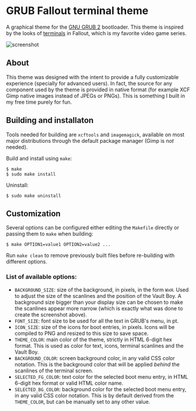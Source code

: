 GRUB Fallout terminal theme
===========================

A graphical theme for the [GNU GRUB 2][1] bootloader. This theme is inspired by the looks of [terminals][2] in Fallout, which is my favorite video game series.

![screenshot][screenshot-img]

About
-----

This theme was designed with the intent to provide a fully customizable experience (specially for advanced users). In fact, the source for any component used by the theme is provided in native format (for example XCF Gimp native images instead of JPEGs or PNGs). This is something I built in my free time purely for fun.

Building and installaton
-------------------------

Tools needed for building are `xcftools` and `imagemagick`, available on most major distributions through the default package manager (Gimp is *not* needed).

Build and install using `make`:

	$ make
	$ sudo make install

Uninstall:

	$ sudo make uninstall

Customization
-------------

Several options can be configured either editing the `Makefile` directly or passing them to `make` when building:

	$ make OPTION1=value1 OPTION2=value2 ...

Run `make clean` to remove previously built files before re-building with different options.

### List of available options:

 - `BACKGROUND_SIZE`: size of the background, in pixels, in the form `WxH`. Used to adjust the size of the scanlines and the position of the Vault Boy. A background size bigger than your display size can be chosen to make the scanlines appear more narrow (which is exactly what was done to create the screenshot above).
 - `FONT_SIZE`: font size to be used for all the text in GRUB's menu, in pt.
 - `ICON_SIZE`: size of the icons for boot entries, in pixels. Icons will be compiled to PNG and resized to this size to save space.
 - `THEME_COLOR`: main color of the theme, strictly in HTML 6-digit hex format. This is used as color for text, icons, terminal scanlines and the Vault Boy.
 - `BACKGROUND_COLOR`: screen background color, in any valid CSS color notation. This is the background color that will be applied *behind* the scanlines of the terminal screen.
 - `SELECTED_FG_COLOR`: text color for the selected boot menu entry, in HTML 6-digit hex format or valid HTML color name.
 - `SELECTED_BG_COLOR`: background color for the selected boot menu entry, in any valid CSS color notation. This is by default derived from the `THEME_COLOR`, but can be manually set to any other value.

 [screenshot-img]: https://i.imgur.com/szAdrXa.png
 [1]: https://www.gnu.org/software/grub/
 [2]: http://fallout.wikia.com/wiki/Terminal
